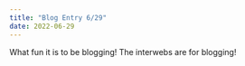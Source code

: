```yaml
---
title: "Blog Entry 6/29"
date: 2022-06-29
---
```


What fun it is to be blogging!  The interwebs are for blogging!
